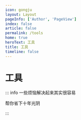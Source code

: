```yaml
---
icon: gongju
layout: Layout
pageInfo: ['Author', 'PageView']
index: false
article: false
permalink: /tools
home: true
heroText: 工具
title: 工具
timeline: false
---
```


# 工具

::: info 一些烦恼解决起来其实很容易

帮你省下十年光阴

:::

<VPCard
  title="好用的工具"
  desc="用时圣如佛，找时狂入魔 "
  logo="https://message-stack.oss-cn-beijing.aliyuncs.com/images/b35558552f674caf852512153d21c7dc.png%7Etplv-0es2k971ck-image.webp"
  link="./uTools.html"
  background="rgba(259, 330, 150, 0.5)"
/>
<VPCard
  title="markdown示例"
  desc="还是存一下吧          "
  logo="https://message-stack.oss-cn-beijing.aliyuncs.com/images/b35558552f674caf852512153d21c7dc.png%7Etplv-0es2k971ck-image.webp"
  link="./mdPerfect.html"
  background="rgba(259, 330, 150, 0.5)"
/>
